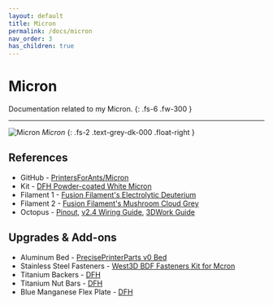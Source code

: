 ```yaml
---
layout: default
title: Micron
permalink: /docs/micron
nav_order: 3
has_children: true
---
```


# Micron

Documentation related to my Micron.
{: .fs-6 .fw-300 }

---

![Micron](../../../../assets/images/micron-2.jpg)
*Micron*
{: .fs-2 .text-grey-dk-000 .float-right }

## References

* GitHub - [PrintersForAnts/Micron](https://github.com/PrintersForAnts/Micron)
* Kit - [DFH Powder-coated White Micron](https://deepfriedhero.in/products/micron-kit)
* Filament 1 - [Fusion Filament's Electrolytic Deuterium](https://fusionfilaments.com/collections/abs-1-5-filament/products/abs1-5-filament-electrolytic-deuterium)
* Filament 2 - [Fusion Filament's Mushroom Cloud Grey](https://fusionfilaments.com/collections/abs-1-5-filament/products/1kg-abs1-5-filament-mushroom-cloud-grey)
* Octopus - [Pinout](https://github.com/bigtreetech/BIGTREETECH-OCTOPUS-V1.0/blob/master/Hardware/BIGTREETECH%20Octopus%20-%20PIN.pdf), [v2.4 Wiring Guide](https://docs.vorondesign.com/build/electrical/v2_octopus_wiring.html), [3DWork Guide](https://3dwork.io/en/btt-octopus/)

## Upgrades & Add-ons

* Aluminum Bed - [PrecisePrinterParts v0 Bed](https://preciseprinterparts.com/Voron-V0-Cast-Aluminum-Printer-Bed-120mm_p_38.html)
* Stainless Steel Fasteners - [West3D BDF Fasteners Kit for Mcron](https://west3d.com/products/west3d-stainless-steel-fastener-kit-for-micron-bdf)
* Titanium Backers - [DFH](https://deepfriedhero.in/products/micron-backers)
* Titanium Nut Bars - [DFH](https://deepfriedhero.in/products/1515-extrusion-t-nut-bars)
* Blue Manganese Flex Plate - [DFH](https://deepfriedhero.in/products/blue-manganese-steel-blank-pei-spring-steel-sheets)